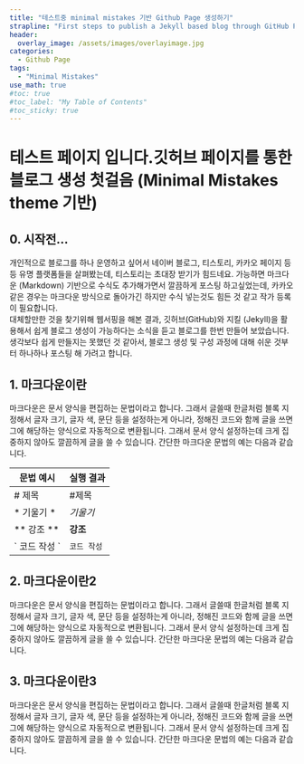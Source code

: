```yaml
---
title: "테스트중 minimal mistakes 기반 Github Page 생성하기"
strapline: "First steps to publish a Jekyll based blog through GitHub Pages"
header:
  overlay_image: /assets/images/overlayimage.jpg
categories: 
  - Github Page
tags:
  - "Minimal Mistakes"
use_math: true
#toc: true
#toc_label: "My Table of Contents" 
#toc_sticky: true
---
```

# 테스트 페이지 입니다.깃허브 페이지를 통한 블로그 생성 첫걸음 (Minimal Mistakes theme 기반)  

## 0. 시작전...  

개인적으로 블로그를 하나 운영하고 싶어서 네이버 블로그, 티스토리, 카카오 페이지 등등 유명 플랫폼들을 살펴봤는데, 티스토리는 초대장 받기가 힘드네요. 가능하면 마크다운 (Markdown) 기반으로 수식도 추가해가면서 깔끔하게 포스팅 하고싶었는데,  카카오 같은 경우는 마크다운 방식으로 돌아가긴 하지만 수식 넣는것도 힘든 것 같고 작가 등록이 필요합니다.  
대체할만한 것을 찾기위해  웹서핑을 해본 결과, 깃허브(GitHub)와 지킬 (Jekyll)을 활용해서 쉽게 블로그 생성이 가능하다는 소식을 듣고 블로그를 한번 만들어 보았습니다. 생각보다 쉽게 만들지는 못했던 것 같아서, 블로그 생성 및 구성 과정에 대해 쉬운 것부터 하나하나 포스팅 해 가려고 합니다.

## 1. 마크다운이란
  마크다운은 문서 양식을 편집하는 문법이라고 합니다. 그래서 글쓸때 한글처럼 블록 지정해서 글자 크기, 글자 색, 문단 등을 설정하는게 아니라, 정해진 코드와 함께 글을 쓰면 그에 해당하는 양식으로 자동적으로 변환됩니다. 그래서 문서 양식 설정하는데 크게 집중하지 않아도 깔끔하게 글을 쓸 수 있습니다.  간단한 마크다운 문법의 예는 다음과 같습니다.

| 문법 예시    | 실행 결과 |
| ---------- | -------- |
| \# 제목  | #제목  |
| \* 기울기 \* | *기울기* |
| \** 강조 \** |  **강조**  |
| \` 코드 작성 \` | `코드 작성` |

## 2. 마크다운이란2
마크다운은 문서 양식을 편집하는 문법이라고 합니다. 그래서 글쓸때 한글처럼 블록 지정해서 글자 크기, 글자 색, 문단 등을 설정하는게 아니라, 정해진 코드와 함께 글을 쓰면 그에 해당하는 양식으로 자동적으로 변환됩니다. 그래서 문서 양식 설정하는데 크게 집중하지 않아도 깔끔하게 글을 쓸 수 있습니다.  간단한 마크다운 문법의 예는 다음과 같습니다.

## 3. 마크다운이란3  

  마크다운은 문서 양식을 편집하는 문법이라고 합니다. 그래서 글쓸때 한글처럼 블록 지정해서 글자 크기, 글자 색, 문단 등을 설정하는게 아니라, 정해진 코드와 함께 글을 쓰면 그에 해당하는 양식으로 자동적으로 변환됩니다. 그래서 문서 양식 설정하는데 크게 집중하지 않아도 깔끔하게 글을 쓸 수 있습니다.  간단한 마크다운 문법의 예는 다음과 같습니다.
